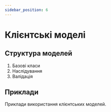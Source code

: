```yaml
---
sidebar_position: 6
---
```


# Клієнтські моделі

## Структура моделей

1. Базові класи
2. Наслідування
3. Валідація

## Приклади

Приклади використання клієнтських моделей.
